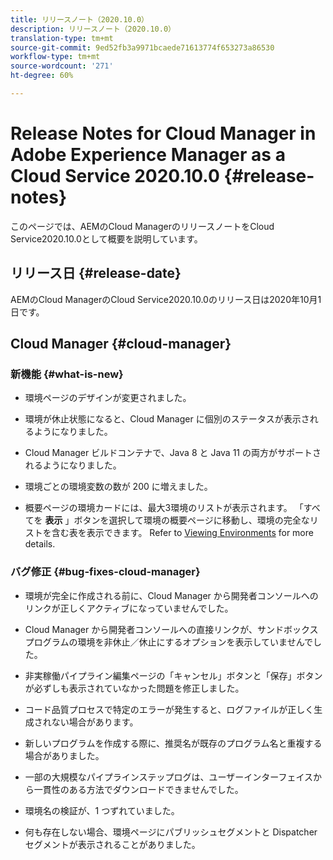 ```yaml
---
title: リリースノート（2020.10.0）
description: リリースノート（2020.10.0）
translation-type: tm+mt
source-git-commit: 9ed52fb3a9971bcaede71613774f653273a86530
workflow-type: tm+mt
source-wordcount: '271'
ht-degree: 60%

---
```



# Release Notes for Cloud Manager in Adobe Experience Manager as a Cloud Service 2020.10.0 {#release-notes}

このページでは、AEMのCloud ManagerのリリースノートをCloud Service2020.10.0として概要を説明しています。

## リリース日 {#release-date}

AEMのCloud ManagerのCloud Service2020.10.0のリリース日は2020年10月1日です。

## Cloud Manager {#cloud-manager}

### 新機能 {#what-is-new}

* 環境ページのデザインが変更されました。

* 環境が休止状態になると、Cloud Manager に個別のステータスが表示されるようになりました。

* Cloud Manager ビルドコンテナで、Java 8 と Java 11 の両方がサポートされるようになりました。

* 環境ごとの環境変数の数が 200 に増えました。

* 概要ページの環境カードには、最大3環境のリストが表示されます。 「すべてを **表示** 」ボタンを選択して環境の概要ページに移動し、環境の完全なリストを含む表を表示できます。
Refer to [Viewing Environments](/help/implementing/cloud-manager/manage-environments.md#viewing-environment) for more details.


### バグ修正 {#bug-fixes-cloud-manager}

* 環境が完全に作成される前に、Cloud Manager から開発者コンソールへのリンクが正しくアクティブになっていませんでした。

* Cloud Manager から開発者コンソールへの直接リンクが、サンドボックスプログラムの環境を非休止／休止にするオプションを表示していませんでした。

* 非実稼働パイプライン編集ページの「キャンセル」ボタンと「保存」ボタンが必ずしも表示されていなかった問題を修正しました。

* コード品質プロセスで特定のエラーが発生すると、ログファイルが正しく生成されない場合があります。

* 新しいプログラムを作成する際に、推奨名が既存のプログラム名と重複する場合がありました。

* 一部の大規模なパイプラインステップログは、ユーザーインターフェイスから一貫性のある方法でダウンロードできませんでした。

* 環境名の検証が、1 つずれていました。

* 何も存在しない場合、環境ページにパブリッシュセグメントと Dispatcher セグメントが表示されることがありました。